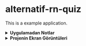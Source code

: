 # alternatif-rn-quiz
This is a example application.

<details>
<summary><strong> Uygulamadan Notlar </strong></summary>

* Tasarim uzerinde bottom navigation uzerindeki itemlarda shodow bulunmakta.Normal shadow render edilirken performansi etkiledigi icin kullanmiyorum. Diger alternatifleri denemeye calisirim.Burada XD uzerinde svg olarak dogru sekilde export edemedigim icin yine style uzerinden shadow verdim.
  
* XD uzerinden bazi gorselleri export ederken cozunurluklerinin dusuk oldugu gordum. Bazi gorsellerin kalitesi o yuzden dusuktur.
  
* Wallet Screen de kullanilan buyuk oval gorsel XD uzerinden direk dogru sekilde export edilemedigi icin kendim bir svg dosyasi olusturmaya calistim.Detayli incelendiginde ufak olcu farklari olabilir.
  
</details>
  
<details>
<summary><strong> Projenin Ekran Görüntüleri </strong></summary>

![alt text](https://github.com/blackseapps/alternatif-rn-quiz/blob/master/screenshots/Simulator%20Screen%20Shot%20-%20iPhone%2012%20-%202021-08-25%20at%2021.08.46.png)

![alt text](https://github.com/blackseapps/alternatif-rn-quiz/blob/master/screenshots/Simulator%20Screen%20Shot%20-%20iPhone%2012%20-%202021-08-25%20at%2021.08.38.png)
  
</details>
